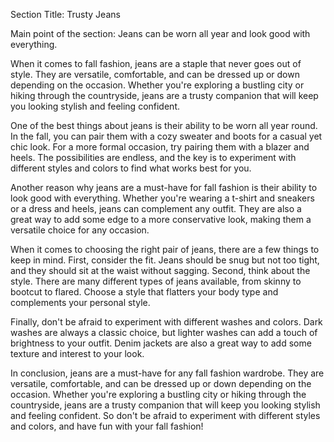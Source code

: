 Section Title: Trusty Jeans

Main point of the section: Jeans can be worn all year and look good with everything.

When it comes to fall fashion, jeans are a staple that never goes out of style. They are versatile, comfortable, and can be dressed up or down depending on the occasion. Whether you're exploring a bustling city or hiking through the countryside, jeans are a trusty companion that will keep you looking stylish and feeling confident.

One of the best things about jeans is their ability to be worn all year round. In the fall, you can pair them with a cozy sweater and boots for a casual yet chic look. For a more formal occasion, try pairing them with a blazer and heels. The possibilities are endless, and the key is to experiment with different styles and colors to find what works best for you.

Another reason why jeans are a must-have for fall fashion is their ability to look good with everything. Whether you're wearing a t-shirt and sneakers or a dress and heels, jeans can complement any outfit. They are also a great way to add some edge to a more conservative look, making them a versatile choice for any occasion.

When it comes to choosing the right pair of jeans, there are a few things to keep in mind. First, consider the fit. Jeans should be snug but not too tight, and they should sit at the waist without sagging. Second, think about the style. There are many different types of jeans available, from skinny to bootcut to flared. Choose a style that flatters your body type and complements your personal style.

Finally, don't be afraid to experiment with different washes and colors. Dark washes are always a classic choice, but lighter washes can add a touch of brightness to your outfit. Denim jackets are also a great way to add some texture and interest to your look.

In conclusion, jeans are a must-have for any fall fashion wardrobe. They are versatile, comfortable, and can be dressed up or down depending on the occasion. Whether you're exploring a bustling city or hiking through the countryside, jeans are a trusty companion that will keep you looking stylish and feeling confident. So don't be afraid to experiment with different styles and colors, and have fun with your fall fashion!